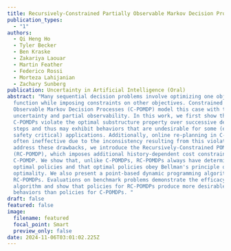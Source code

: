 ```yaml
---
title: Recursively-Constrained Partially Observable Markov Decision Processes
publication_types:
  - "1"
authors:
  - Qi Heng Ho
  - Tyler Becker
  - Ben Kraske
  - Zakariya Laouar
  - Martin Feather
  - Federico Rossi
  - Morteza Lahijanian
  - Zachary Sunberg
publication: Uncertainty in Artificial Intelligence (Oral)
abstract: "Many sequential decision problems involve optimizing one objective
  function while imposing constraints on other objectives. Constrained Partially
  Observable Markov Decision Processes (C-POMDP) model this case with transition
  uncertainty and partial observability. In this work, we first show that
  C-POMDPs violate the optimal substructure property over successive decision
  steps and thus may exhibit behaviors that are undesirable for some (e.g.,
  safety critical) applications. Additionally, online re-planning in C-POMDPs is
  often ineffective due to the inconsistency resulting from this violation. To
  address these drawbacks, we introduce the Recursively-Constrained POMDP
  (RC-POMDP), which imposes additional history-dependent cost constraints on the
  C-POMDP. We show that, unlike C-POMDPs, RC-POMDPs always have deterministic
  optimal policies and that optimal policies obey Bellman's principle of
  optimality. We also present a point-based dynamic programming algorithm for
  RC-POMDPs. Evaluations on benchmark problems demonstrate the efficacy of our
  algorithm and show that policies for RC-POMDPs produce more desirable
  behaviors than policies for C-POMDPs. "
draft: false
featured: false
image:
  filename: featured
  focal_point: Smart
  preview_only: false
date: 2024-11-06T03:01:02.225Z
---
```


